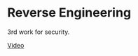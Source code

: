 # Reverse Engineering

3rd work for security.  

[Video](https://www.bilibili.com/video/BV11Q4y1D77A?p=14)

